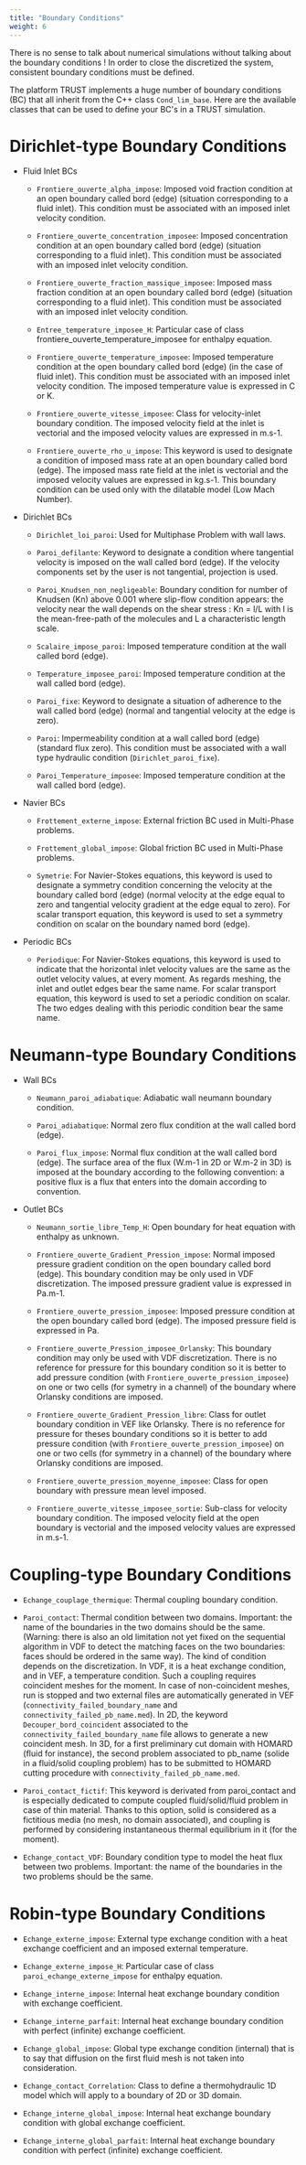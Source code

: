 ```yaml
---
title: "Boundary Conditions"
weight: 6
---
```


There is no sense to talk about numerical simulations without talking about the boundary conditions ! In order to close the discretized the system, consistent boundary conditions must be defined.

The platform TRUST implements a huge number of boundary conditions (BC) that all inherit from the C++ class `Cond_lim_base`. Here are the available classes that can be used to define your BC's in a TRUST simulation.

# Dirichlet-type Boundary Conditions

- Fluid Inlet BCs

	- `Frontiere_ouverte_alpha_impose`: Imposed void fraction condition at an open boundary called bord (edge) (situation corresponding to a fluid inlet). This condition must be associated with an imposed inlet velocity condition.

	- `Frontiere_ouverte_concentration_imposee`: Imposed concentration condition at an open boundary called bord (edge) (situation corresponding to a fluid inlet). This condition must be associated with an imposed inlet velocity condition.

	- `Frontiere_ouverte_fraction_massique_imposee`: Imposed mass fraction condition at an open boundary called bord (edge) (situation corresponding to a fluid inlet). This condition must be associated with an imposed inlet velocity condition.

	- `Entree_temperature_imposee_H`: Particular case of class frontiere_ouverte_temperature_imposee for enthalpy equation.

	- `Frontiere_ouverte_temperature_imposee`: Imposed temperature condition at the open boundary called bord (edge) (in the case of fluid inlet). This condition must be associated with an imposed inlet velocity condition. The imposed temperature value is expressed in C or K.

	- `Frontiere_ouverte_vitesse_imposee`: Class for velocity-inlet boundary condition. The imposed velocity field at the inlet is vectorial and the imposed velocity values are expressed in m.s-1.

	- `Frontiere_ouverte_rho_u_impose`: This keyword is used to designate a condition of imposed mass rate at an open boundary called bord (edge). The imposed mass rate field at the inlet is vectorial and the imposed velocity values are
expressed in kg.s-1. This boundary condition can be used only with the dilatable model (Low Mach Number).

- Dirichlet BCs

	- `Dirichlet_loi_paroi`: Used for Multiphase Problem with wall laws.

	- `Paroi_defilante`: Keyword to designate a condition where tangential velocity is imposed on the wall called bord (edge). If the velocity components set by the user is not tangential, projection is used.

	- `Paroi_Knudsen_non_negligeable`: Boundary condition for number of Knudsen (Kn) above 0.001 where slip-flow condition appears: the velocity near the wall depends on the shear stress : Kn = l/L with l is the mean-free-path of the
molecules and L a characteristic length scale.

	- `Scalaire_impose_paroi`: Imposed temperature condition at the wall called bord (edge).

	- `Temperature_imposee_paroi`: Imposed temperature condition at the wall called bord (edge).

	- `Paroi_fixe`: Keyword to designate a situation of adherence to the wall called bord (edge) (normal and tangential velocity at the edge is zero).

	- `Paroi`: Impermeability condition at a wall called bord (edge) (standard flux zero). This condition must be associated with a wall type hydraulic condition (`Dirichlet_paroi_fixe`).

	- `Paroi_Temperature_imposee`: Imposed temperature condition at the wall called bord (edge).
	
- Navier BCs

	- `Frottement_externe_impose`: External friction BC used in Multi-Phase problems.

	- `Frottement_global_impose`: Global friction BC used in Multi-Phase problems.

	- `Symetrie`: For Navier-Stokes equations, this keyword is used to designate a symmetry condition concerning the velocity at the boundary called bord (edge) (normal velocity at the edge equal to zero and tangential velocity gradient at the edge equal to zero). For scalar transport equation, this keyword is
used to set a symmetry condition on scalar on the boundary named bord (edge).

- Periodic BCs

	- `Periodique`: For Navier-Stokes equations, this keyword is used to indicate that the horizontal inlet velocity values are the same as the outlet velocity values, at every moment. As regards meshing, the inlet and outlet edges bear the same name. For scalar transport equation, this keyword is used to set a periodic
condition on scalar. The two edges dealing with this periodic condition bear the same name.

# Neumann-type Boundary Conditions

- Wall BCs
	
	- `Neumann_paroi_adiabatique`: Adiabatic wall neumann boundary condition.
		
	- `Paroi_adiabatique`: Normal zero flux condition at the wall called bord (edge).
	
	- `Paroi_flux_impose`: Normal flux condition at the wall called bord (edge). The surface area of the flux (W.m-1 in 2D or W.m-2 in 3D) is imposed at the boundary according to the following convention: a positive flux is a flux that enters into the domain according to convention.

- Outlet BCs

	- `Neumann_sortie_libre_Temp_H`: Open boundary for heat equation with enthalpy as unknown.

	- `Frontiere_ouverte_Gradient_Pression_impose`: Normal imposed pressure gradient condition on the open boundary called bord (edge). This boundary condition may be only used in VDF discretization. The imposed pressure gradient value is expressed in Pa.m-1.

	- `Frontiere_ouverte_pression_imposee`: Imposed pressure condition at the open boundary called bord (edge). The imposed pressure field is expressed in Pa.

	- `Frontiere_ouverte_Pression_imposee_Orlansky`: This boundary condition may only be used with VDF discretization. There is no reference for pressure for this boundary condition so it is better to add pressure condition (with `Frontiere_ouverte_pression_imposee`) on one or two cells (for symetry in a channel) of the boundary where Orlansky conditions are imposed.

	- `Frontiere_ouverte_Gradient_Pression_libre`: Class for outlet boundary condition in VEF like Orlansky. There is no reference for pressure for theses boundary conditions so it is better to add pressure condition (with `Frontiere_ouverte_pression_imposee`) on one or two cells (for symmetry in a channel) of the boundary where Orlansky conditions are imposed.

	- `Frontiere_ouverte_pression_moyenne_imposee`: Class for open boundary with pressure mean level imposed.

	- `Frontiere_ouverte_vitesse_imposee_sortie`: Sub-class for velocity boundary condition. The imposed velocity field at the open boundary is vectorial and the imposed velocity values are expressed in m.s-1.

# Coupling-type Boundary Conditions

- `Echange_couplage_thermique`: Thermal coupling boundary condition.

- `Paroi_contact`: Thermal condition between two domains. Important: the name of the boundaries in the two domains should be the same. (Warning: there is also an old limitation not yet fixed on the sequential algorithm in VDF to detect the matching faces on the two boundaries: faces should be ordered in the same
way). The kind of condition depends on the discretization. In VDF, it is a heat exchange condition, and in VEF, a temperature condition.
Such a coupling requires coincident meshes for the moment. In case of non-coincident meshes, run is stopped and two external files are automatically generated in VEF (`connectivity_failed_boundary_name` and `connectivity_failed_pb_name.med`). In 2D, the keyword `Decouper_bord_coincident` associated to the `connectivity_failed_boundary_name` file allows to generate a new coincident mesh. In 3D, for a first preliminary cut domain with HOMARD (fluid for instance), the second problem associated to pb_name (solide in a fluid/solid coupling problem) has to be submitted to HOMARD cutting procedure with `connectivity_failed_pb_name.med`.

- `Paroi_contact_fictif`: This keyword is derivated from paroi_contact and is especially dedicated to compute coupled fluid/solid/fluid problem in case of thin material. Thanks to this option, solid is considered as a fictitious
media (no mesh, no domain associated), and coupling is performed by considering instantaneous thermal equilibrium in it (for the moment).

- `Echange_contact_VDF`: Boundary condition type to model the heat flux between two problems. Important: the name of the boundaries in the two problems should be the same.

# Robin-type Boundary Conditions

- `Echange_externe_impose`: External type exchange condition with a heat exchange coefficient and an imposed external temperature.

- `Echange_externe_impose_H`: Particular case of class `paroi_echange_externe_impose` for enthalpy equation.

- `Echange_interne_impose`: Internal heat exchange boundary condition with exchange coefficient.

- `Echange_interne_parfait`: Internal heat exchange boundary condition with perfect (infinite) exchange coefficient.

- `Echange_global_impose`: Global type exchange condition (internal) that is to say that diffusion on the first fluid mesh is not taken into consideration.

- `Echange_contact_Correlation`: Class to define a thermohydraulic 1D model which will apply to a boundary of 2D or 3D domain.

- `Echange_interne_global_impose`: Internal heat exchange boundary condition with global exchange coefficient.

- `Echange_interne_global_parfait`: Internal heat exchange boundary condition with perfect (infinite) exchange coefficient.
